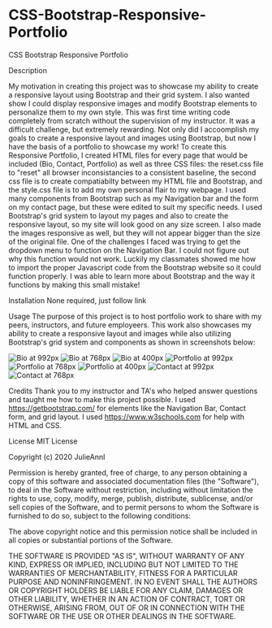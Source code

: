 # CSS-Bootstrap-Responsive-Portfolio

CSS Bootstrap Responsive Portfolio

Description

My motivation in creating this project was to showcase my ability to create a responsive layout using Bootstrap and their grid system. I also wanted show I could display responsive images and modify Bootstrap elements to personalize them to my own style. This was first time writing code completely from scratch without the supervision of my instructor. It was a difficult challenge, but extremely rewarding. Not only did I accoomplish my goals to create a responsive layout and images using Bootstrap, but now I have the basis of a portfolio to showcase my work! 
To create this Responsive Portfolio, I created HTML files for every page that would be included (Bio, Contact, Portfolio) as well as three CSS files: the reset.css file to "reset" all browser inconsistancies to a consistent baseline, the second css file is to create compatiabilty between my HTML file and Bootstrap, and the style.css file is to add my own personal flair to my webpage. 
I used many components from Bootstrap such as my Navigation bar and the form on my contact page, but these were edited to suit my specific needs. I used Bootstrap's grid system to layout my pages and also to create the responsive layout, so my site will look good on any size screen. I also made the images responsive as well, but they will not appear bigger than the size of the original file. 
One of the challenges I faced was trying to get the dropdown menu to function on the Navigation Bar. I could not figure out why this function would not work. Luckily my classmates showed me how to import the proper Javascript code from the Bootstrap website so it could function properly. I was able to learn more about Bootstrap and the way it functions by making this small mistake!

Installation
None required, just follow link 

Usage
The purpose of this project is to host portfolio work to share with my peers, instructors, and future employeers. 
This work also showcases my ability to create a responsive layout and images while also utilizing Bootstrap's grid system and components as shown in screenshots below:

![Bio at 992px](Images\bio-992.png)
![Bio at 768px](Images\bio-768.png)
![Bio at 400px](Images\bio-400.png)
![Portfolio at 992px](Images\portfolio-992.png)
![Portfolio at 768px](Images\portfolio-768.png)
![Portfolio at 400px](Images\portfolio-400.png)
![Contact at 992px](Images\contact-992.png)
![Contact at 768px](Images\contact768.png)

Credits
Thank you to my instructor and TA's who helped answer questions and taught me how to make this project possible. 
I used https://getbootstrap.com/ for elements like the Navigation Bar, Contact form, and grid layout.
I used https://www.w3schools.com for help with HTML and CSS.

License
MIT License 

Copyright (c) 2020 JulieAnnI

Permission is hereby granted, free of charge, to any person obtaining a copy
of this software and associated documentation files (the "Software"), to deal
in the Software without restriction, including without limitation the rights
to use, copy, modify, merge, publish, distribute, sublicense, and/or sell
copies of the Software, and to permit persons to whom the Software is
furnished to do so, subject to the following conditions:

The above copyright notice and this permission notice shall be included in all
copies or substantial portions of the Software.

THE SOFTWARE IS PROVIDED "AS IS", WITHOUT WARRANTY OF ANY KIND, EXPRESS OR
IMPLIED, INCLUDING BUT NOT LIMITED TO THE WARRANTIES OF MERCHANTABILITY,
FITNESS FOR A PARTICULAR PURPOSE AND NONINFRINGEMENT. IN NO EVENT SHALL THE
AUTHORS OR COPYRIGHT HOLDERS BE LIABLE FOR ANY CLAIM, DAMAGES OR OTHER
LIABILITY, WHETHER IN AN ACTION OF CONTRACT, TORT OR OTHERWISE, ARISING FROM,
OUT OF OR IN CONNECTION WITH THE SOFTWARE OR THE USE OR OTHER DEALINGS IN THE
SOFTWARE.




